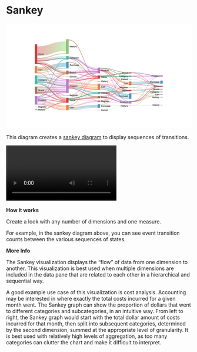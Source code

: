 #  Sankey

![](sankey.png)

This diagram creates a [sankey diagram](https://en.wikipedia.org/wiki/Sankey_diagram) to display sequences of transitions.

![](sankey.mov)

**How it works**

Create a look with any number of dimensions and one measure.

For example, in the sankey diagram above, you can see event transition counts between the various sequences of states.

**More Info**

The Sankey visualization displays the “flow” of data from one dimension to another. This visualization is best used when multiple dimensions are included in the data pane that are related to each other in a hierarchical and sequential way.

A good example use case of this visualization is cost analysis. Accounting may be interested in where exactly the total costs incurred for a given month went. The Sankey graph can show the proportion of dollars that went to different categories and subcategories, in an intuitive way. From left to right, the Sankey graph would start with the total dollar amount of costs incurred for that month, then split into subsequent categories, determined by the second dimension, summed at the appropriate level of granularity. It is best used with relatively high levels of aggregation, as too many categories can clutter the chart and make it difficult to interpret.
